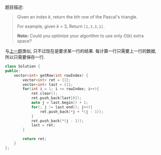 题目描述:

> Given an index *k*, return the *k*th row of the Pascal's triangle.
>
> For example, given *k* = 3,
> Return `[1,3,3,1]`.
>
> **Note:**
> Could you optimize your algorithm to use only *O*(*k*) extra space?

与[上一题](http://xiadong.info/2016/09/leetcode-118-pascals-triangle/)类似, 只不过现在是要求某一行的结果. 每计算一行只需要上一行的数据, 所以只需要保存一行.

```c++
class Solution {
public:
    vector<int> getRow(int rowIndex) {
        vector<int> ret = {1};
        vector<int> last = {1};
        for(int i = 1; i <= rowIndex; i++){
            ret.clear();
            ret.push_back(last[0]);
            auto j = last.begin() + 1;
            for(; j != last.end(); j++){
                ret.push_back(*j + *(j - 1));
            }
            ret.push_back(*(j - 1));
            last = ret;
        }
        
        return ret;
    }
};
```

